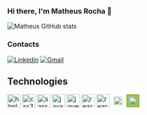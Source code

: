 ### Hi there, I'm Matheus Rocha 👋

![Matheus GitHub stats](https://github-readme-stats.vercel.app/api?username=MatheusRocha1&show_icons=true&theme=radical)

### Contacts

[![Linkedin](https://img.shields.io/badge/LinkedIn-0077B5?style=for-the-badge&logo=linkedin&logoColor=white)](https://www.linkedin.com/in/matheus-rocha-690158166/)
[![Gmail](https://img.shields.io/badge/Gmail-D14836?style=for-the-badge&logo=gmail&logoColor=white)](mailTo:matheusmrp36@hotmail.com)

## Technologies

<div style="display: inline-block">
  <img align="center" style="height:30px" alt="html5" src="https://img.shields.io/badge/HTML5-E34F26?style=for-the-badge&logo=html5&logoColor=white"/>
  <img align="center" style="height:30px" alt="css3" src="https://img.shields.io/badge/CSS3-007eff?style=for-the-badge&logo=css3&logoColor=white"/>
  <img align="center" style="height:30px" alt="sass" src="https://img.shields.io/badge/Sass-CC6699?style=for-the-badge&logo=sass&logoColor=white"/>
  <img align="center" style="height:30px" alt="javascript" src="https://img.shields.io/badge/JavaScript-FFCC00?style=for-the-badge&logo=javascript&logoColor=white"/>
  <img align="center" style="height:30px" alt="jquery" src="https://img.shields.io/badge/jQuery-0769Af?style=for-the-badge&logo=jquery&logoColor=white"/>
  <img align="center" style="height:30px" alt="reactjs" src="https://img.shields.io/badge/React-20232A?style=for-the-badge&logo=react&logoColor=61DAFB"/>
  <img align="center" style="height:30px" alt="reactjs" src="https://img.shields.io/badge/GIT-E44C30?style=for-the-badge&logo=git&logoColor=white"/>
  <img align="center" style="height:20px;background:#fff; padding: 5px" alt="reactjs" src="https://vtex.com/wp-content/themes/VTEXTheme/v2/images/base/vtex.svg"/>
  <img align="center" style="height:20px;background:#96bf48; padding: 5px" alt="reactjs" src="https://cdn.shopify.com/static/imagery-landing/shopify_monotone_white.svg"/>
</div>

<!--
Here are some ideas to get you started:

- 🔭 I’m currently working on ...
- 🌱 I’m currently learning ...
- 👯 I’m looking to collaborate on ...
- 🤔 I’m looking for help with ...
- 💬 Ask me about ...
- 📫 How to reach me: ...
- 😄 Pronouns: ...
- ⚡ Fun fact: ...
-->
